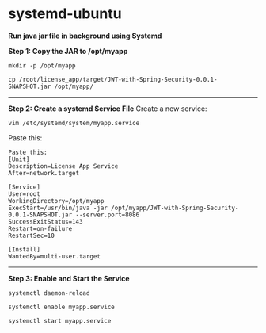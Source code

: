 # systemd-ubuntu

**Run java jar file in background using Systemd**


**Step 1: Copy the JAR to /opt/myapp**

```ssh
mkdir -p /opt/myapp
```

```ssh
cp /root/license_app/target/JWT-with-Spring-Security-0.0.1-SNAPSHOT.jar /opt/myapp/
```

<hr>

**Step 2: Create a systemd Service File**
Create a new service:

```ssh
vim /etc/systemd/system/myapp.service
```

Paste this:

```ssh
Paste this:
[Unit]
Description=License App Service
After=network.target

[Service]
User=root
WorkingDirectory=/opt/myapp
ExecStart=/usr/bin/java -jar /opt/myapp/JWT-with-Spring-Security-0.0.1-SNAPSHOT.jar --server.port=8086
SuccessExitStatus=143
Restart=on-failure
RestartSec=10

[Install]
WantedBy=multi-user.target
```

<hr>

**Step 3: Enable and Start the Service**

```ssh
systemctl daemon-reload
```

```ssh
systemctl enable myapp.service
```

```ssh
systemctl start myapp.service
```



